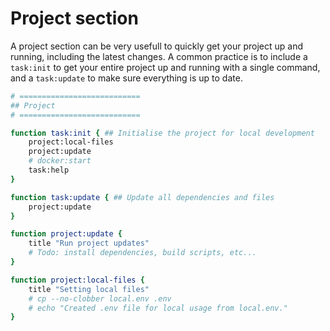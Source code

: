 # Project section

A project section can be very usefull to quickly get your project up and running,
including the latest changes. A common practice is to include a `task:init` to get your
entire project up and running with a single command, and a `task:update` to make sure everything
is up to date.

```bash
# ===========================
## Project
# ===========================

function task:init { ## Initialise the project for local development
	project:local-files
	project:update
	# docker:start
	task:help
}

function task:update { ## Update all dependencies and files
	project:update
}

function project:update {
	title "Run project updates"
	# Todo: install dependencies, build scripts, etc...
}

function project:local-files {
	title "Setting local files"
	# cp --no-clobber local.env .env
	# echo "Created .env file for local usage from local.env."
}
```
